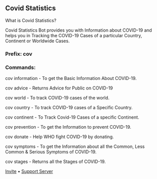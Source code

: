 ## Covid Statistics

What is Covid Statistics?

Covid Statistics Bot provides you with Information about COVID-19 and helps you in Tracking the COVID-19 Cases of a particular Country, Continent or Worldwide Cases.


### Prefix: cov 


### Commands:

cov information - To get the Basic Information About COVID-19.

cov advice - Returns Advice for Public on COVID-19

cov world - To track COVID-19 cases of the world.

cov country <country name> - To track COVID-19 cases of a Specific Country.
  
cov continent - To Track Covid-19 Cases of a specific Continent.
  
cov prevention -  To get the Information to prevent COVID-19.
  
cov donate - Help WHO fight COVID-19 by donating.
  
cov symptoms - To get the Information about all the Common, Less Common & Serious 
Symptoms of COVID-19.

cov stages - Returns all the Stages of COVID-19.
  
  
[Invite](http://dsc.gg/covidstats) • [Support Server](https://discord.com/invite/vecGcm4zsC)
